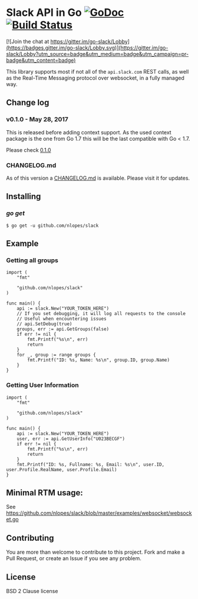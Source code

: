 Slack API in Go [![GoDoc](https://godoc.org/github.com/nlopes/slack?status.svg)](https://godoc.org/github.com/nlopes/slack) [![Build Status](https://travis-ci.org/nlopes/slack.svg)](https://travis-ci.org/nlopes/slack)
===============

[![Join the chat at https://gitter.im/go-slack/Lobby](https://badges.gitter.im/go-slack/Lobby.svg)](https://gitter.im/go-slack/Lobby?utm_source=badge&utm_medium=badge&utm_campaign=pr-badge&utm_content=badge)

This library supports most if not all of the `api.slack.com` REST
calls, as well as the Real-Time Messaging protocol over websocket, in
a fully managed way.

## Change log

### v0.1.0 - May 28, 2017

This is released before adding context support.
As the used context package is the one from Go 1.7 this will be the last
compatible with Go < 1.7.

Please check [0.1.0](https://github.com/nlopes/slack/releases/tag/v0.1.0)

### CHANGELOG.md

As of this version a [CHANGELOG.md](https://github.com/nlopes/slack/blob/master/CHANGELOG.md) is available. Please visit it for updates.

## Installing

### *go get*

    $ go get -u github.com/nlopes/slack

## Example

### Getting all groups

```golang
import (
	"fmt"

	"github.com/nlopes/slack"
)

func main() {
	api := slack.New("YOUR_TOKEN_HERE")
	// If you set debugging, it will log all requests to the console
	// Useful when encountering issues
	// api.SetDebug(true)
	groups, err := api.GetGroups(false)
	if err != nil {
		fmt.Printf("%s\n", err)
		return
	}
	for _, group := range groups {
		fmt.Printf("ID: %s, Name: %s\n", group.ID, group.Name)
	}
}
```

### Getting User Information

```golang
import (
    "fmt"

    "github.com/nlopes/slack"
)

func main() {
    api := slack.New("YOUR_TOKEN_HERE")
    user, err := api.GetUserInfo("U023BECGF")
    if err != nil {
	    fmt.Printf("%s\n", err)
	    return
    }
    fmt.Printf("ID: %s, Fullname: %s, Email: %s\n", user.ID, user.Profile.RealName, user.Profile.Email)
}
```

## Minimal RTM usage:

See https://github.com/nlopes/slack/blob/master/examples/websocket/websocket.go


## Contributing

You are more than welcome to contribute to this project.  Fork and
make a Pull Request, or create an Issue if you see any problem.

## License

BSD 2 Clause license
